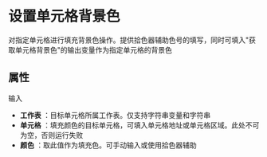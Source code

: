 # 设置单元格背景色

对指定单元格进行填充背景色操作。提供拾色器辅助色号的填写，同时可填入&quot;获取单元格背景色&quot;的输出变量作为指定单元格的背景色

## 属性

输入

- **工作表** ：目标单元格所属工作表。仅支持字符串变量和字符串
- **单元格** ：填充颜色的目标单元格，可填入单元格地址或单元格区域。此处不可为空，否则运行失败
- **颜色** ：取此值作为填充色。可手动输入或使用拾色器辅助
